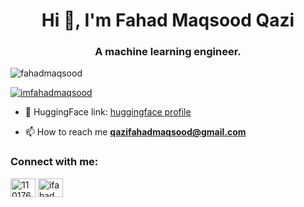 <h1 align="center">Hi 👋, I'm Fahad Maqsood Qazi</h1>
<h3 align="center">A machine learning engineer.</h3>

<p align="left"> <img src="https://komarev.com/ghpvc/?username=fahadmaqsood&label=Profile%20views&color=0e75b6&style=flat" alt="fahadmaqsood" /> </p>

<p align="left"> <a href="https://twitter.com/imfahadmaqsood" target="blank"><img src="https://img.shields.io/twitter/follow/imfahadmaqsood?logo=twitter&style=for-the-badge" alt="imfahadmaqsood" /></a> </p>

- 🔭 HuggingFace link: <a href="http://huggingface.co/fahadqazi">huggingface profile</a>

- 📫 How to reach me **qazifahadmaqsood@gmail.com**

<h3 align="left">Connect with me:</h3>
<p align="left">
<a href="https://stackoverflow.com/users/11017652" target="blank"><img align="center" src="https://raw.githubusercontent.com/rahuldkjain/github-profile-readme-generator/master/src/images/icons/Social/stack-overflow.svg" alt="11017652" height="30" width="40" /></a>
<a href="https://instagram.com/ifahadmaqsood" target="blank"><img align="center" src="https://raw.githubusercontent.com/rahuldkjain/github-profile-readme-generator/master/src/images/icons/Social/instagram.svg" alt="ifahadmaqsood" height="30" width="40" /></a>
</p>
